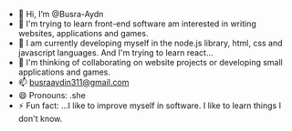 - 👋 Hi, I’m @Busra-Aydn
- 👀 I'm trying to learn front-end software  am interested in writing websites, applications and games.
- 🌱 I am currently developing myself in the node.js library, html, css and javascript languages. And I'm trying to learn react...
- 💞️ I'm thinking of collaborating on website projects or developing small applications and games.
- 📫 busraaydin311@gmail.com 
- 😄 Pronouns: .she
- ⚡ Fun fact: ...I like to improve myself in software. I like to learn things I don't know.

<!---
Busra-Aydn/Busra-Aydn is a ✨ special ✨ repository because its `README.md` (this file) appears on your GitHub profile.
You can click the Preview link to take a look at your changes.
--->
